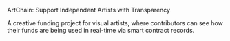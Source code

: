 ArtChain: Support Independent Artists with Transparency

A creative funding project for visual artists, where contributors can see how their funds are being used in real-time via smart contract records.

